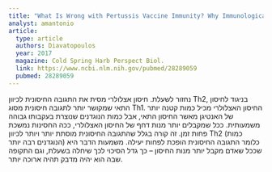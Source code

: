 ```yaml
---
title: "What Is Wrong with Pertussis Vaccine Immunity? Why Immunological Memory to Pertussis Is Failing"
analyst: amantonio
article:
  type: article
  authors: Diavatopoulos
  year: 2017
  magazine: Cold Spring Harb Perspect Biol.
  link: https://www.ncbi.nlm.nih.gov/pubmed/28289059
  pubmed: 28289059
---
```


נחזור לשעלת.
חיסון אצלולרי מסית את התגובה החיסונית לכיוון Th2, בניגוד לחיסון התאי שמקושר יותר לתגובה חיסונית מסוג Th1. החיסון האצלולרי מכיל כמות קטנה יותר של האנטיגן מאשר החיסון התאי, אבל כמות הנוגדנים שנוצרת בעקבותו גבוהה משמעותית.
ככל שמקבלים יותר מנות דחף של החיסון האצלולרי, ככה החסינות נמשכת פחות זמן. זה קורה בגלל שהתגובה החיסונית מוסתת יותר ויותר לכיוון Th2 (כמות הנוגדנים רבה יותר) כלומר התגובה החיסונית הופכת לפחות יעילה. משמעות הדבר היא שככל שאדם מקבל יותר מנות החיסון – כך גדל הסיכוי לכך שיחלה בשעלת, וגם התקופה שבה הוא יהיה מדבק תהיה ארוכה יותר.

